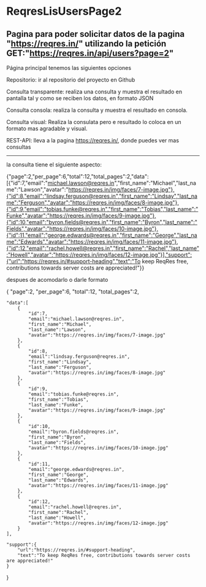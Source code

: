 # ReqresLisUsersPage2
Pagina para poder solicitar datos de la pagina 
"https://reqres.in/" 
utilizando la petición 
GET:"https://reqres.in/api/users?page=2"
-------------------------------------------------------------------------------
Página principal tenemos las siguientes opciones

Repositorio: ir al repositorio del proyecto en Github

Consulta transparente: realiza una consulta y muestra el resultado en pantalla
tal y como se reciben los datos, en formato JSON

Consulta consola: realiza la consulta y muestra el resultado en consola.

Consulta visual: Realiza la consulata pero e resultado lo coloca en un formato
mas agradable y visual.

REST-API: lleva a la pagina https://reqres.in/, donde puedes ver mas consultas

-------------------------------------------------------------------------------
la consulta tiene el siguiente aspecto:

{"page":2,"per_page":6,"total":12,"total_pages":2,"data":[{"id":7,"email":"michael.lawson@reqres.in","first_name":"Michael","last_name":"Lawson","avatar":"https://reqres.in/img/faces/7-image.jpg"},{"id":8,"email":"lindsay.ferguson@reqres.in","first_name":"Lindsay","last_name":"Ferguson","avatar":"https://reqres.in/img/faces/8-image.jpg"},{"id":9,"email":"tobias.funke@reqres.in","first_name":"Tobias","last_name":"Funke","avatar":"https://reqres.in/img/faces/9-image.jpg"},{"id":10,"email":"byron.fields@reqres.in","first_name":"Byron","last_name":"Fields","avatar":"https://reqres.in/img/faces/10-image.jpg"},{"id":11,"email":"george.edwards@reqres.in","first_name":"George","last_name":"Edwards","avatar":"https://reqres.in/img/faces/11-image.jpg"},{"id":12,"email":"rachel.howell@reqres.in","first_name":"Rachel","last_name":"Howell","avatar":"https://reqres.in/img/faces/12-image.jpg"}],"support":{"url":"https://reqres.in/#support-heading","text":"To keep ReqRes free, contributions towards server costs are appreciated!"}}

despues de acomodarlo o darle formato

{
    "page":2,
    "per_page":6,
    "total":12,
    "total_pages":2,
    
    "data":[
        {
            "id":7,
            "email":"michael.lawson@reqres.in",
            "first_name":"Michael",
            "last_name":"Lawson",
            "avatar":"https://reqres.in/img/faces/7-image.jpg"
        },
        {
            "id":8,
            "email":"lindsay.ferguson@reqres.in",
            "first_name":"Lindsay",
            "last_name":"Ferguson",
            "avatar":"https://reqres.in/img/faces/8-image.jpg"
        },
        {
            "id":9,
            "email":"tobias.funke@reqres.in",
            "first_name":"Tobias",
            "last_name":"Funke",
            "avatar":"https://reqres.in/img/faces/9-image.jpg"
        },
        {
            "id":10,
            "email":"byron.fields@reqres.in",
            "first_name":"Byron",
            "last_name":"Fields",
            "avatar":"https://reqres.in/img/faces/10-image.jpg"
        },
        {
            "id":11,
            "email":"george.edwards@reqres.in",
            "first_name":"George",
            "last_name":"Edwards",
            "avatar":"https://reqres.in/img/faces/11-image.jpg"
        },
        {
            "id":12,
            "email":"rachel.howell@reqres.in",
            "first_name":"Rachel",
            "last_name":"Howell",
            "avatar":"https://reqres.in/img/faces/12-image.jpg"
        }
    ],
    
    "support":{
        "url":"https://reqres.in/#support-heading",
        "text":"To keep ReqRes free, contributions towards server costs are appreciated!"
    }
}